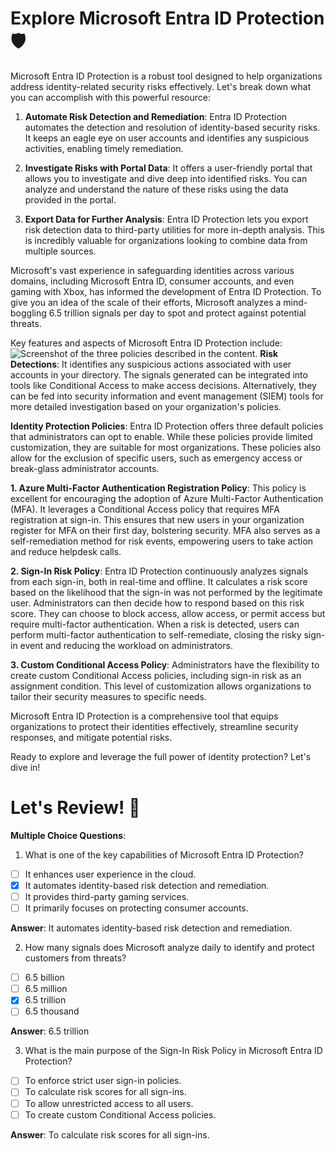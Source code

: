 # Explore Microsoft Entra ID Protection 🛡️

Microsoft Entra ID Protection is a robust tool designed to help organizations address identity-related security risks effectively. Let's break down what you can accomplish with this powerful resource:

1. **Automate Risk Detection and Remediation**: Entra ID Protection automates the detection and resolution of identity-based security risks. It keeps an eagle eye on user accounts and identifies any suspicious activities, enabling timely remediation.

2. **Investigate Risks with Portal Data**: It offers a user-friendly portal that allows you to investigate and dive deep into identified risks. You can analyze and understand the nature of these risks using the data provided in the portal.

3. **Export Data for Further Analysis**: Entra ID Protection lets you export risk detection data to third-party utilities for more in-depth analysis. This is incredibly valuable for organizations looking to combine data from multiple sources.

Microsoft's vast experience in safeguarding identities across various domains, including Microsoft Entra ID, consumer accounts, and even gaming with Xbox, has informed the development of Entra ID Protection. To give you an idea of the scale of their efforts, Microsoft analyzes a mind-boggling 6.5 trillion signals per day to spot and protect against potential threats.

Key features and aspects of Microsoft Entra ID Protection include:
![Screenshot of the three policies described in the content.](https://learn.microsoft.com/en-us/training/wwl-azure/azure-ad-identity-protection/media/az500-identity-protection-2455a26b.png)
**Risk Detections**: It identifies any suspicious actions associated with user accounts in your directory. The signals generated can be integrated into tools like Conditional Access to make access decisions. Alternatively, they can be fed into security information and event management (SIEM) tools for more detailed investigation based on your organization's policies.

**Identity Protection Policies**: Entra ID Protection offers three default policies that administrators can opt to enable. While these policies provide limited customization, they are suitable for most organizations. These policies also allow for the exclusion of specific users, such as emergency access or break-glass administrator accounts.

**1. Azure Multi-Factor Authentication Registration Policy**: This policy is excellent for encouraging the adoption of Azure Multi-Factor Authentication (MFA). It leverages a Conditional Access policy that requires MFA registration at sign-in. This ensures that new users in your organization register for MFA on their first day, bolstering security. MFA also serves as a self-remediation method for risk events, empowering users to take action and reduce helpdesk calls.

**2. Sign-In Risk Policy**: Entra ID Protection continuously analyzes signals from each sign-in, both in real-time and offline. It calculates a risk score based on the likelihood that the sign-in was not performed by the legitimate user. Administrators can then decide how to respond based on this risk score. They can choose to block access, allow access, or permit access but require multi-factor authentication. When a risk is detected, users can perform multi-factor authentication to self-remediate, closing the risky sign-in event and reducing the workload on administrators.

**3. Custom Conditional Access Policy**: Administrators have the flexibility to create custom Conditional Access policies, including sign-in risk as an assignment condition. This level of customization allows organizations to tailor their security measures to specific needs.

Microsoft Entra ID Protection is a comprehensive tool that equips organizations to protect their identities effectively, streamline security responses, and mitigate potential risks.

Ready to explore and leverage the full power of identity protection? Let's dive in!

# Let's Review! 🧐

**Multiple Choice Questions**:

1. What is one of the key capabilities of Microsoft Entra ID Protection?

- [ ] It enhances user experience in the cloud.
- [x] It automates identity-based risk detection and remediation.
- [ ] It provides third-party gaming services.
- [ ] It primarily focuses on protecting consumer accounts.

**Answer**: It automates identity-based risk detection and remediation.

2. How many signals does Microsoft analyze daily to identify and protect customers from threats?

- [ ] 6.5 billion
- [ ] 6.5 million
- [x] 6.5 trillion
- [ ] 6.5 thousand

**Answer**: 6.5 trillion

3. What is the main purpose of the Sign-In Risk Policy in Microsoft Entra ID Protection?

- [ ] To enforce strict user sign-in policies.
- [ ] To calculate risk scores for all sign-ins.
- [ ] To allow unrestricted access to all users.
- [ ] To create custom Conditional Access policies.

**Answer**: To calculate risk scores for all sign-ins.
